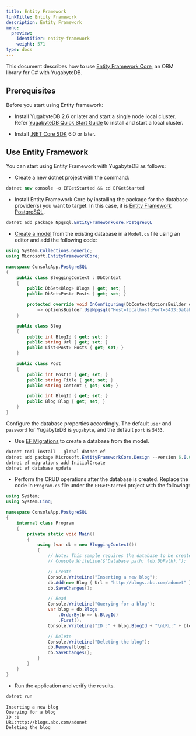 ```yaml
---
title: Entity Framework
linkTitle: Entity Framework
description: Entity Framework
menu:
  preview:
    identifier: entity-framework
    weight: 571
type: docs
---
```


This document describes how to use [Entity Framework Core](https://docs.microsoft.com/en-us/ef/core/), an ORM library for C# with YugabyteDB.

## Prerequisites

Before you start using Entity framework:

- Install YugabyteDB 2.6 or later and start a single node local cluster. Refer [YugabyteDB Quick Start Guide](/preview/quick-start/) to install and start a local cluster.

- Install [.NET Core SDK](https://dotnet.microsoft.com/en-us/download) 6.0 or later.

## Use Entity Framework

You can start using Entity Framework with YugabyteDB as follows:

- Create a new dotnet project with the command:

```csharp
dotnet new console -o EFGetStarted && cd EFGetStarted
```

- Install Entity Framework Core by installing the package for the database provider(s) you want to target. In this case, it is [Entity Framework PostgreSQL](https://www.nuget.org/packages/Npgsql.EntityFrameworkCore.PostgreSQL).

```csharp
dotnet add package Npgsql.EntityFrameworkCore.PostgreSQL
```

- [Create a model](https://docs.microsoft.com/en-us/ef/core/modeling/) from the existing database in a `Model.cs` file using an editor and add the following code:

```cs
using System.Collections.Generic;
using Microsoft.EntityFrameworkCore;

namespace ConsoleApp.PostgreSQL
{
    public class BloggingContext : DbContext
    {
        public DbSet<Blog> Blogs { get; set; }
        public DbSet<Post> Posts { get; set; }

        protected override void OnConfiguring(DbContextOptionsBuilder optionsBuilder)
            => optionsBuilder.UseNpgsql("Host=localhost;Port=5433;Database=yugabyte;Username=yugabyte;Password=yugabyte");
    }

    public class Blog
    {
        public int BlogId { get; set; }
        public string Url { get; set; }
        public List<Post> Posts { get; set; }
    }

    public class Post
    {
        public int PostId { get; set; }
        public string Title { get; set; }
        public string Content { get; set; }

        public int BlogId { get; set; }
        public Blog Blog { get; set; }
    }
}
```

Configure the database properties accordingly. The default `user` and `password` for YugabyteDB is `yugabyte`, and the default `port` is `5433`.

- Use [EF Migrations](https://docs.microsoft.com/en-us/ef/core/managing-schemas/migrations/?tabs=dotnet-core-cli) to create a database from the model.

```csharp
dotnet tool install --global dotnet-ef
dotnet add package Microsoft.EntityFrameworkCore.Design --version 6.0.0 //Mention the .NET Core SDK version you installed above.
dotnet ef migrations add InitialCreate
dotnet ef database update
```

- Perform the CRUD operations after the database is created. Replace the code in `Program.cs` file under the `EFGetStarted` project with the following:

```cs
using System;
using System.Linq;

namespace ConsoleApp.PostgreSQL
{
    internal class Program
    {
        private static void Main()
        {
            using (var db = new BloggingContext())
            {
                // Note: This sample requires the database to be created before running.
                // Console.WriteLine($"Database path: {db.DbPath}.");

                // Create
                Console.WriteLine("Inserting a new blog");
                db.Add(new Blog { Url = "http://blogs.abc.com/adonet" });
                db.SaveChanges();

                // Read
                Console.WriteLine("Querying for a blog");
                var blog = db.Blogs
                    .OrderBy(b => b.BlogId)
                    .First();
                Console.WriteLine("ID :" + blog.BlogId + "\nURL:" + blog.Url);

                // Delete
                Console.WriteLine("Deleting the blog");
                db.Remove(blog);
                db.SaveChanges();
            }
        }
    }
}
```

- Run the application and verify the results.

```csharp
dotnet run
```

```output
Inserting a new blog
Querying for a blog
ID :1
URL:http://blogs.abc.com/adonet
Deleting the blog
```
